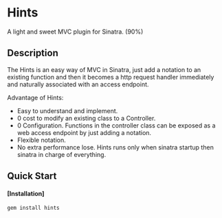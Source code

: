 # Hints
A light and sweet MVC plugin for Sinatra. (90%)

## Description
The Hints is an easy way of MVC in Sinatra, just add a notation to an existing function and then it becomes a http request handler immediately and naturally associated with an access endpoint.

Advantage of Hints:
- Easy to understand and implement.
- 0 cost to modify an existing class to a Controller.
- 0 Configuration. Functions in the controller class can be exposed as a web access endpoint by just adding a notation.
- Flexible notation.
- No extra performance lose. Hints runs only when sinatra startup then sinatra in charge of everything.

## Quick Start
#### [Installation]
```bash
gem install hints
```
